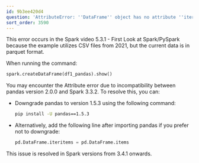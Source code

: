 ```yaml
---
id: 9b3ee420d4
question: 'AttributeError: ''DataFrame'' object has no attribute ''iteritems'''
sort_order: 3590
---
```


This error occurs in the Spark video 5.3.1 - First Look at Spark/PySpark because the example utilizes CSV files from 2021, but the current data is in parquet format.

When running the command:

```python
spark.createDataFrame(df1_pandas).show()
```

You may encounter the Attribute error due to incompatibility between pandas version 2.0.0 and Spark 3.3.2. To resolve this, you can:

- Downgrade pandas to version 1.5.3 using the following command:
  
  ```bash
  pip install -U pandas==1.5.3
  ```
  
- Alternatively, add the following line after importing pandas if you prefer not to downgrade:
  
  ```python
  pd.DataFrame.iteritems = pd.DataFrame.items
  ```

This issue is resolved in Spark versions from 3.4.1 onwards.